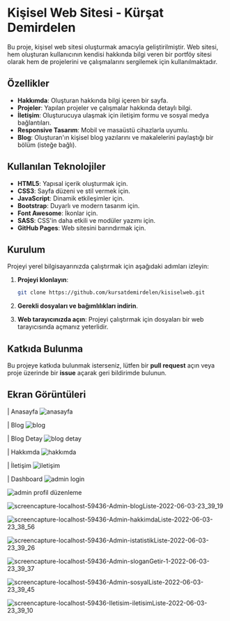 # Kişisel Web Sitesi - Kürşat Demirdelen

Bu proje, kişisel web sitesi oluşturmak amacıyla geliştirilmiştir. Web sitesi, hem oluşturan kullanıcının kendisi hakkında bilgi veren bir portföy sitesi olarak hem de projelerini ve çalışmalarını sergilemek için kullanılmaktadır.

## Özellikler

- **Hakkımda**: Oluşturan hakkında bilgi içeren bir sayfa.
- **Projeler**: Yapılan projeler ve çalışmalar hakkında detaylı bilgi.
- **İletişim**: Oluşturucuya ulaşmak için iletişim formu ve sosyal medya bağlantıları.
- **Responsive Tasarım**: Mobil ve masaüstü cihazlarla uyumlu.
- **Blog**: Oluşturan'ın kişisel blog yazılarını ve makalelerini paylaştığı bir bölüm (isteğe bağlı).

## Kullanılan Teknolojiler

- **HTML5**: Yapısal içerik oluşturmak için.
- **CSS3**: Sayfa düzeni ve stil vermek için.
- **JavaScript**: Dinamik etkileşimler için.
- **Bootstrap**: Duyarlı ve modern tasarım için.
- **Font Awesome**: İkonlar için.
- **SASS**: CSS'in daha etkili ve modüler yazımı için.
- **GitHub Pages**: Web sitesini barındırmak için.

## Kurulum

Projeyi yerel bilgisayarınızda çalıştırmak için aşağıdaki adımları izleyin:

1. **Projeyi klonlayın**:
    ```bash
    git clone https://github.com/kursatdemirdelen/kisiselweb.git
    ```

2. **Gerekli dosyaları ve bağımlılıkları indirin**.

3. **Web tarayıcınızda açın**:
    Projeyi çalıştırmak için dosyaları bir web tarayıcısında açmanız yeterlidir.

## Katkıda Bulunma

Bu projeye katkıda bulunmak isterseniz, lütfen bir **pull request** açın veya proje üzerinde bir **issue** açarak geri bildirimde bulunun.

## Ekran Görüntüleri

| Anasayfa
![anasayfa](https://github.com/user-attachments/assets/45874ea9-68d7-467d-86c3-d155b355d689)

| Blog
![blog](https://github.com/user-attachments/assets/a43ae689-7e6d-4a73-bd3b-fb98b88112bd)

| Blog Detay
![blog detay](https://github.com/user-attachments/assets/53cb133b-d8af-4281-b76a-677b63d3bbef)

| Hakkımda 
![hakkımda](https://github.com/user-attachments/assets/40274bb8-20ef-421d-a5d2-a8ce929d9db1)

| İletişim
![iletişim](https://github.com/user-attachments/assets/b6540060-7ba4-4b69-a93d-d68fd3935f42)

| Dashboard 
![admin login](https://github.com/user-attachments/assets/104372b4-21e2-4d40-91ee-aa5b7365bbbd)

![admin profil düzenleme](https://github.com/user-attachments/assets/62aa7897-a2ed-4474-9b20-e48c8f518381)

![screencapture-localhost-59436-Admin-blogListe-2022-06-03-23_39_19](https://github.com/user-attachments/assets/188e7a2a-ff54-4103-8777-db6c1c7c1819)

![screencapture-localhost-59436-Admin-hakkimdaListe-2022-06-03-23_38_56](https://github.com/user-attachments/assets/3f09dfac-5cf1-4e76-8de2-a816a7b80f87)

![screencapture-localhost-59436-Admin-istatistikListe-2022-06-03-23_39_26](https://github.com/user-attachments/assets/ae8d139f-debf-453c-86d3-e9edb51ad25d)

![screencapture-localhost-59436-Admin-sloganGetir-1-2022-06-03-23_39_37](https://github.com/user-attachments/assets/c0324967-d535-4e23-917d-ccad4f4d609c)

![screencapture-localhost-59436-Admin-sosyalListe-2022-06-03-23_39_45](https://github.com/user-attachments/assets/94e86770-6dcc-43b0-bc44-fc7358ce6672)

![screencapture-localhost-59436-Iletisim-iletisimListe-2022-06-03-23_39_10](https://github.com/user-attachments/assets/01455cca-ac2d-4be0-99f2-7a5d6ea3f1ad)




